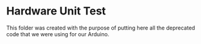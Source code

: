 # Hardware Unit Test

This folder was created with the purpose of putting here all the deprecated code that we were using for our Arduino.
